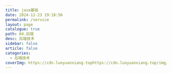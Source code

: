 ```yaml
---
title: java基础
date: 2024-12-23 19:18:56
permalink: /service
layout: page
catalogue: true
path: 04.后端
desc: 后端技术
sidebar: false
article: false
categories:
  - 后端技术
coverImg: https://cdn.luoyuanxiang.tophttps://cdn.luoyuanxiang.top/img/bg/1.webp
---
```

